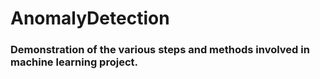 # AnomalyDetection
### Demonstration of the various steps and methods involved in machine learning project.
